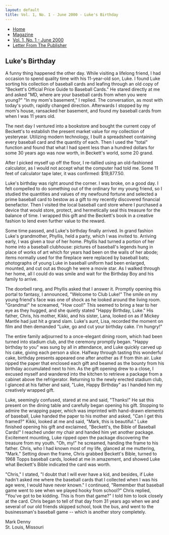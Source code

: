 ```yaml
---
layout: default
title: Vol. 1, No. 1 - June 2000 - Luke's Birthday
---
```

<nav class="breadcrumb" aria-label="breadcrumbs">
  <ul>
    <li><a href="{{ site.url }}{{ site.baseurl }}/index.html">Home</a></li>
    <li><a href="{{ site.url }}{{ site.baseurl }}/pages/magazine/magazine.html">Magazine</a></li>
    <li><a href="{{ site.url }}{{ site.baseurl }}/pages/magazine/vol_1_no_1/bi_vol_1_no_1_home.html">Vol. 1, No. 1 - June 2000</a></li>
    <li class="is-active"><a href="#" aria-current="page">Letter From The Publisher</a></li>
  </ul>
</nav>

<section class="storycontent">
  <h1>Luke's Birthday</h1>
  <p>
    A funny thing happened the other day.  While visiting a lifelong friend, I had occasion to spend quality time with his 11-year-old son, Luke.  I found Luke sorting his collection of baseball cards and leafing through an old copy of "Beckett's Official Price Guide to Baseball Cards."  He stared directly at me and asked "MD, where are your baseball cards from when you were young?"  "In my mom's basement," I replied.  The conversation, as most with today's youth, rapidly changed direction.  Afterwards I stopped by my mom's house, ransacked her basement, and found my baseball cards from when I was 11 years old.
  </p>

  <p>
    The next day I ventured into a bookstore and bought the current copy of Beckett's to establish the present market value for my collection of yesteryear.  Utilizing modern technology, I built a spreadsheet containing every baseball card and the quantity of each.  Then I used the "total" function and found that what I had spent less than a hundred dollars for some 30 years ago was now worth, in Beckett's world, some 20 grand.
  </p>

  <p>
    After I picked myself up off the floor, I re-tallied using an old-fashioned calculator, as I would not accept what the computer had told me.  Some 11 feet of calculator tape later, it was confirmed:  $19,877.50.
  </p>

  <p>
    Luke's birthday was right around the corner.  I was broke, on a good day.  I felt compelled to do something out of the ordinary for my young friend, so I studied the quantities and values of my newfound fortune and selected a prime baseball card to bestow as a gift to my recently discovered financial benefactor.  Then I visited the local baseball card store where I purchased a device that would store, protect, and hermetically seal this treasure for the balance of time.  I wrapped this gift and the Beckett's book in a creative fashion to lend even further value to the reward.
  </p>

  <p>
    Some time passed, and Luke's birthday finally arrived.  In grand fashion Luke's grandmother, Phyllis, held a party, which I was invited to.  Arriving early, I was given a tour of her home.  Phyllis had turned a portion of her home into a baseball clubhouse: pictures of baseball's legends hung in place of works of art which for years had been on the walls of her abode; items normally used for the fireplace were replaced by baseball bats; photographs of young Luke in baseball uniform had been enlarged, mounted, and cut out as though he were a movie star.  As I walked through her home, all I could do was smile and wait for the Birthday Boy and his family to arrive.
  </p>

  <p>
    The doorbell rang, and Phyllis asked that I answer it.  Promptly opening this portal to fantasy, I announced, "Welcome to Club Luke!"  The smile on my young friend's face was one of shock as he looked around the living room.  "Grandma!" he screamed, "How cool!"  This seemed to bring a tear to her eye as they hugged, and she quietly stated "Happy Birthday, Luke."  His father, Chris, his mother, Kikki, and his sister, Lana, looked on as if Mickey Mantle had just hit a grand slam.  Luke's aunt, Lisa, recorded the moment on film and then demanded "Luke, go and cut your birthday cake. I'm hungry!"  
  </p>

  <p>
    The entire family adjourned to a once-elegant dining room, which had been turned into stadium club, and the ceremony promptly began.  "Happy birthday to you" was sung by all in attendance, and Luke quickly carved up his cake, giving each person a slice.  Halfway through tasting this wonderful cake, birthday presents appeared one after another as if from thin air.  Luke ripped the paper that enclosed each gift and beamed as the bounty from his birthday accumulated next to him.  As the gift opening drew to a close, I excused myself and wandered into the kitchen to retrieve a package from a cabinet above the refrigerator.  Returning to the newly erected stadium club, I glanced at his father and said, "Luke, Happy Birthday" as I handed him my creatively wrapped gift.  
  </p>

  <p>
    Luke, seemingly confused, stared at me and said, "Thanks!"  He sat this present on the dining table and carefully began opening his gift.  Stopping to admire the wrapping paper, which was imprinted with hand-drawn elements of baseball, Luke handed the paper to his mother and asked, "Can I get this framed?"  Kikki, looked at me and said, "Mark, this is beautiful."  Luke finished opening his gift and exclaimed, "Beckett's, the Bible of Baseball Cards!"  I reached under my chair and handed him yet another package. Excitement mounting, Luke ripped open the package discovering the treasure from my youth.  "Oh, my!" he screamed, handing the frame to his father.  Chris, who I had known most of my life, glanced at me muttering, "Mark."  Setting down the frame, Chris grabbed Beckett's Bible, turned to 1968 Topps baseball cards, looked at me in amazement, and showed Luke what Beckett's Bible indicated the card was worth.
  </p>

  <p>
    "Chris," I stated, "I doubt that I will ever have a kid, and besides, if Luke hadn't asked me where the baseball cards that I collected when I was his age were, I would have never known." I continued, "Remember that baseball game went to see when we played hooky from school?" Chris replied, "You've got to be kidding.  This is from that game?"  I told him to look closely at the card.  Chris began to tell of that day from 31 years ago when we and several of our old friends skipped school, took the bus, and went to the businessman's baseball game -- which is another story completely.
  </p>

  <p>
    Mark Denny<br />
    St. Louis, Missouri
  </p>
</section>